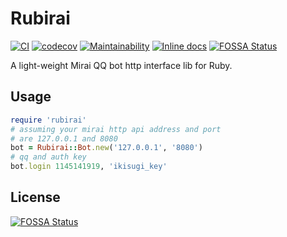 # Rubirai
[![CI](https://github.com/Shimogawa/rubirai/actions/workflows/CI.yml/badge.svg?branch=master)](https://github.com/Shimogawa/rubirai/actions/workflows/CI.yml)
[![codecov](https://codecov.io/gh/Shimogawa/rubirai/branch/master/graph/badge.svg?token=OVUVEWFPKY)](https://codecov.io/gh/Shimogawa/rubirai)
[![Maintainability](https://api.codeclimate.com/v1/badges/9a9d8c887e5deb601e1e/maintainability)](https://codeclimate.com/github/Shimogawa/rubirai/maintainability)
[![Inline docs](http://inch-ci.org/github/shimogawa/rubirai.svg?branch=master)](http://inch-ci.org/github/shimogawa/rubirai)
[![FOSSA Status](https://app.fossa.com/api/projects/git%2Bgithub.com%2FShimogawa%2Frubirai.svg?type=shield)](https://app.fossa.com/projects/git%2Bgithub.com%2FShimogawa%2Frubirai?ref=badge_shield)


A light-weight Mirai QQ bot http interface lib for Ruby.

## Usage

```ruby
require 'rubirai'
# assuming your mirai http api address and port
# are 127.0.0.1 and 8080
bot = Rubirai::Bot.new('127.0.0.1', '8080')
# qq and auth key
bot.login 1145141919, 'ikisugi_key'
```


## License
[![FOSSA Status](https://app.fossa.com/api/projects/git%2Bgithub.com%2FShimogawa%2Frubirai.svg?type=large)](https://app.fossa.com/projects/git%2Bgithub.com%2FShimogawa%2Frubirai?ref=badge_large)